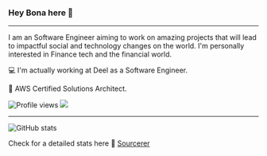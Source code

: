 ### Hey Bona here 👋

---
I am an Software Engineer aiming to work on amazing projects that will lead to impactful social and technology changes on the world. I'm personally interested in Finance tech and the financial world.

💻 I'm actually working at Deel as a Software Engineer.

📜 AWS Certified Solutions Architect.


![Profile views](https://gpvc.arturio.dev/vicotrbb)  <img src="https://img.shields.io/github/followers/vicotrbb?label=Follow" style=" float:left, margin-right:10px" />

---

![GitHub stats](https://github-readme-stats.vercel.app/api?username=vicotrbb&show_icons=true&hide_border=true) 

Check for a detailed stats here 🙋 [Sourcerer](https://sourcerer.io/vicotrbb)
